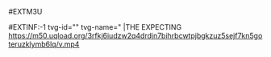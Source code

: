 #EXTM3U

#EXTINF:-1 tvg-id="" tvg-name=" |THE EXPECTING
https://m50.uqload.org/3rfkj6iudzw2q4drdjn7bihrbcwtpjbgkzuz5sejf7kn5goteruzklymb6lq/v.mp4
